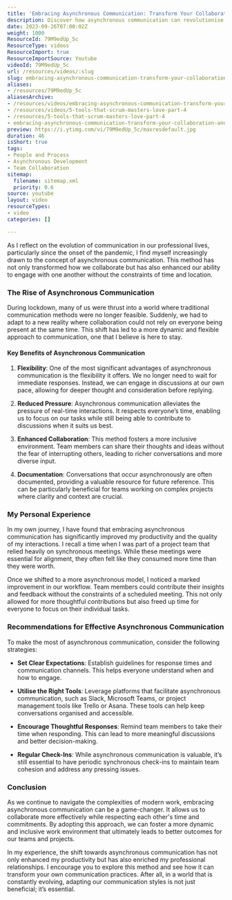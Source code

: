 ```yaml
---
title: 'Embracing Asynchronous Communication: Transform Your Collaboration and Boost Productivity'
description: Discover how asynchronous communication can revolutionise your collaboration. Embrace flexibility, reduce pressure, and enhance productivity in your team today!
date: 2023-09-26T07:00:02Z
weight: 1000
ResourceId: 79M9edUp_5c
ResourceType: videos
ResourceImport: true
ResourceImportSource: Youtube
videoId: 79M9edUp_5c
url: /resources/videos/:slug
slug: embracing-asynchronous-communication-transform-your-collaboration-and-boost-productivity-79M9edUp_5c
aliases:
- /resources/79M9edUp_5c
aliasesArchive:
- /resources/videos/embracing-asynchronous-communication-transform-your-collaboration-and-boost-productivity
- /resources/videos/5-tools-that-scrum-masters-love-part-4
- /resources/5-tools-that-scrum-masters-love-part-4
- embracing-asynchronous-communication-transform-your-collaboration-and-boost-productivity-79M9edUp_5c
preview: https://i.ytimg.com/vi/79M9edUp_5c/maxresdefault.jpg
duration: 46
isShort: true
tags:
- People and Process
- Asynchronous Development
- Team Collaboration
sitemap:
  filename: sitemap.xml
  priority: 0.6
source: youtube
layout: video
resourceTypes:
- video
categories: []

---
```

As I reflect on the evolution of communication in our professional lives, particularly since the onset of the pandemic, I find myself increasingly drawn to the concept of asynchronous communication. This method has not only transformed how we collaborate but has also enhanced our ability to engage with one another without the constraints of time and location.

### The Rise of Asynchronous Communication

During lockdown, many of us were thrust into a world where traditional communication methods were no longer feasible. Suddenly, we had to adapt to a new reality where collaboration could not rely on everyone being present at the same time. This shift has led to a more dynamic and flexible approach to communication, one that I believe is here to stay.

#### Key Benefits of Asynchronous Communication

1. **Flexibility**: One of the most significant advantages of asynchronous communication is the flexibility it offers. We no longer need to wait for immediate responses. Instead, we can engage in discussions at our own pace, allowing for deeper thought and consideration before replying.

2. **Reduced Pressure**: Asynchronous communication alleviates the pressure of real-time interactions. It respects everyone’s time, enabling us to focus on our tasks while still being able to contribute to discussions when it suits us best.

3. **Enhanced Collaboration**: This method fosters a more inclusive environment. Team members can share their thoughts and ideas without the fear of interrupting others, leading to richer conversations and more diverse input.

4. **Documentation**: Conversations that occur asynchronously are often documented, providing a valuable resource for future reference. This can be particularly beneficial for teams working on complex projects where clarity and context are crucial.

### My Personal Experience

In my own journey, I have found that embracing asynchronous communication has significantly improved my productivity and the quality of my interactions. I recall a time when I was part of a project team that relied heavily on synchronous meetings. While these meetings were essential for alignment, they often felt like they consumed more time than they were worth. 

Once we shifted to a more asynchronous model, I noticed a marked improvement in our workflow. Team members could contribute their insights and feedback without the constraints of a scheduled meeting. This not only allowed for more thoughtful contributions but also freed up time for everyone to focus on their individual tasks.

### Recommendations for Effective Asynchronous Communication

To make the most of asynchronous communication, consider the following strategies:

- **Set Clear Expectations**: Establish guidelines for response times and communication channels. This helps everyone understand when and how to engage.

- **Utilise the Right Tools**: Leverage platforms that facilitate asynchronous communication, such as Slack, Microsoft Teams, or project management tools like Trello or Asana. These tools can help keep conversations organised and accessible.

- **Encourage Thoughtful Responses**: Remind team members to take their time when responding. This can lead to more meaningful discussions and better decision-making.

- **Regular Check-Ins**: While asynchronous communication is valuable, it’s still essential to have periodic synchronous check-ins to maintain team cohesion and address any pressing issues.

### Conclusion

As we continue to navigate the complexities of modern work, embracing asynchronous communication can be a game-changer. It allows us to collaborate more effectively while respecting each other's time and commitments. By adopting this approach, we can foster a more dynamic and inclusive work environment that ultimately leads to better outcomes for our teams and projects.

In my experience, the shift towards asynchronous communication has not only enhanced my productivity but has also enriched my professional relationships. I encourage you to explore this method and see how it can transform your own communication practices. After all, in a world that is constantly evolving, adapting our communication styles is not just beneficial; it’s essential.
